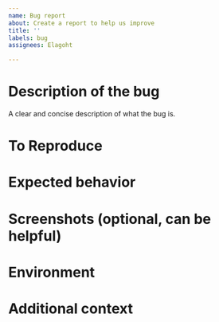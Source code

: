 ```yaml
---
name: Bug report
about: Create a report to help us improve
title: ''
labels: bug
assignees: Elagoht

---
```


# Description of the bug

A clear and concise description of what the bug is.

# To Reproduce

# Expected behavior

# Screenshots (optional, can be helpful)

# Environment

# Additional context
